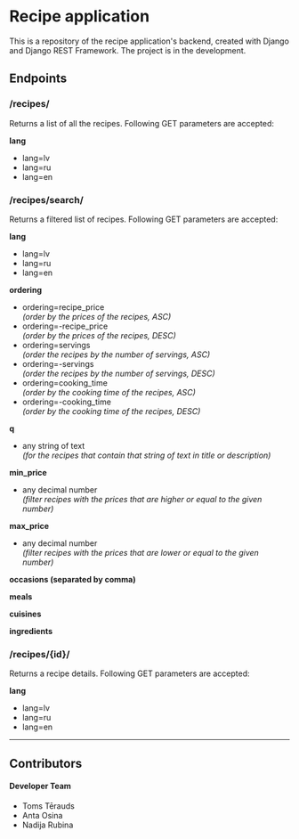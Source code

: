 # Recipe application
This is a repository of the recipe application's backend, created with Django and Django REST Framework.
The project is in the development.

## Endpoints
### /recipes/

Returns a list of all the recipes.
Following GET parameters are accepted:

**lang**
- lang=lv
- lang=ru
- lang=en

### /recipes/search/

Returns a filtered list of recipes.
Following GET parameters are accepted:

**lang**
- lang=lv
- lang=ru
- lang=en

**ordering**
- ordering=recipe_price  
   *(order by the prices of the recipes, ASC)*
- ordering=-recipe_price  
   *(order by the prices of the recipes, DESC)* 
- ordering=servings  
   *(order the recipes by the number of servings, ASC)* 
- ordering=-servings  
   *(order the recipes by the number of servings, DESC)* 
- ordering=cooking_time  
   *(order by the cooking time of the recipes, ASC)* 
- ordering=-cooking_time  
   *(order by the cooking time of the recipes, DESC)* 

**q**
- any string of text  
   *(for the recipes that contain that string of text in title or description)* 

**min_price**
- any decimal number  
   *(filter recipes with the prices that are higher or equal to the given number)* 

**max_price**
- any decimal number  
   *(filter recipes with the prices that are lower or equal to the given number)* 

**occasions (separated by comma)**

**meals**

**cuisines**

**ingredients**

### /recipes/{id}/
Returns a recipe details.
Following GET parameters are accepted:

**lang**
- lang=lv
- lang=ru
- lang=en

---
## Contributors
#### Developer Team
* Toms Tērauds
* Anta Osina
* Nadija Rubina
